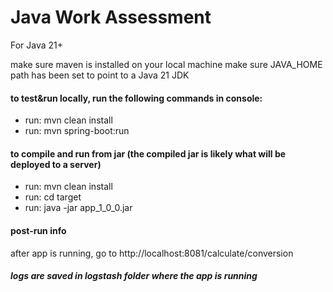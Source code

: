 # Java Work Assessment

For Java 21+

make sure maven is installed on your local machine
make sure JAVA_HOME path has been set to point to a Java 21 JDK

#### to test&run locally, run the following commands in console:

- run: mvn clean install
- run: mvn spring-boot:run

#### to compile and run from jar (the compiled jar is likely what will be deployed to a server)

- run: mvn clean install
- run: cd target
- run: java -jar app_1_0_0.jar

#### post-run info

after app is running, go to http://localhost:8081/calculate/conversion

##### logs are saved in logstash folder where the app is running
